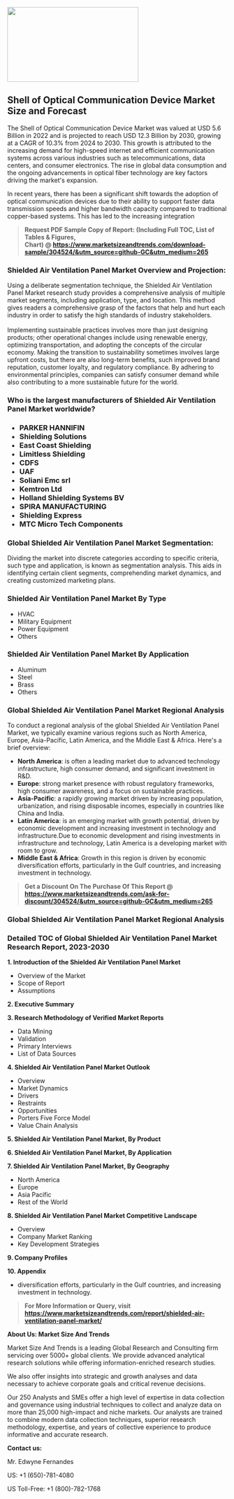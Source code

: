 <p><img class="alignnone size-medium wp-image-20088" src="https://ffe5etoiles.com/wp-content/uploads/2024/12/MST1-300x171.png" alt="" width="300" height="171" /></p><h2>Shell of Optical Communication Device Market Size and Forecast</h2><p>The Shell of Optical Communication Device Market was valued at USD 5.6 Billion in 2022 and is projected to reach USD 12.3 Billion by 2030, growing at a CAGR of 10.3% from 2024 to 2030. This growth is attributed to the increasing demand for high-speed internet and efficient communication systems across various industries such as telecommunications, data centers, and consumer electronics. The rise in global data consumption and the ongoing advancements in optical fiber technology are key factors driving the market's expansion.</p><p>In recent years, there has been a significant shift towards the adoption of optical communication devices due to their ability to support faster data transmission speeds and higher bandwidth capacity compared to traditional copper-based systems. This has led to the increasing integration </p><blockquote id="" class=""><strong>Request PDF Sample Copy of Report: (Including Full TOC, List of Tables &amp; Figures, Chart)&nbsp;@&nbsp;<strong><a href="https://www.marketsizeandtrends.com/download-sample/304524/&utm_source=github-GC&utm_medium=265" target="_blank">https://www.marketsizeandtrends.com/download-sample/304524/&utm_source=github-GC&utm_medium=265</a></strong></strong></blockquote><h3 id="" class="">Shielded Air Ventilation Panel Market&nbsp;Overview and Projection:</h3><p id="" class="">Using a deliberate segmentation technique, the Shielded Air Ventilation Panel Market research study provides a comprehensive analysis of multiple market segments, including application, type, and location. This method gives readers a comprehensive grasp of the factors that help and hurt each industry in order to satisfy the high standards of industry stakeholders. <br /> <br />Implementing sustainable practices involves more than just designing products; other operational changes include using renewable energy, optimizing transportation, and adopting the concepts of the circular economy. Making the transition to sustainability sometimes involves large upfront costs, but there are also long-term benefits, such improved brand reputation, customer loyalty, and regulatory compliance. By adhering to environmental principles, companies can satisfy consumer demand while also contributing to a more sustainable future for the world.</p><h3 id="" class="">Who is the largest manufacturers of&nbsp;Shielded Air Ventilation Panel Market worldwide?</h3><h3 class=""><p><ul><li>PARKER HANNIFIN </li><li> Shielding Solutions </li><li> East Coast Shielding </li><li> Limitless Shielding </li><li> CDFS </li><li> UAF </li><li> Soliani Emc srl </li><li> Kemtron Ltd </li><li> Holland Shielding Systems BV </li><li> SPIRA MANUFACTURING </li><li> Shielding Express </li><li> MTC Micro Tech Components</li></ul></p></h3><h3 id="" class="">Global&nbsp;Shielded Air Ventilation Panel Market Segmentation:</h3><p id="" class="">Dividing the market into discrete categories according to specific criteria, such type and application, is known as segmentation analysis. This aids in identifying certain client segments, comprehending market dynamics, and creating customized marketing plans.</p><h3 id="" class="">Shielded Air Ventilation Panel Market&nbsp;By Type</h3><p><p><ul><li>HVAC</li><li> Military Equipment</li><li> Power Equipment</li><li> Others</p></li></ul></p></p><h3 id="" class="">Shielded Air Ventilation Panel Market&nbsp;By Application</h3><p class=""><p><ul><li>Aluminum</li><li> Steel</li><li> Brass</li><li> Others</li></ul></p></p><h3 id="" class="">Global Shielded Air Ventilation Panel Market Regional Analysis</h3><p id="" class="">To conduct a regional analysis of the global Shielded Air Ventilation Panel Market, we typically examine various regions such as North America, Europe, Asia-Pacific, Latin America, and the Middle East &amp; Africa. Here's a brief overview:</p><ul><li><strong>North America</strong>: is often a leading market due to advanced technology infrastructure, high consumer demand, and significant investment in R&amp;D.</li><li><strong>Europe</strong>: strong market presence with robust regulatory frameworks, high consumer awareness, and a focus on sustainable practices.</li><li><strong>Asia-Pacific</strong>: a rapidly growing market driven by increasing population, urbanization, and rising disposable incomes, especially in countries like China and India.</li><li><strong>Latin America</strong>: is an emerging market with growth potential, driven by economic development and increasing investment in technology and infrastructure.Due to economic development and rising investments in infrastructure and technology, Latin America is a developing market with room to grow.</li><li><strong>Middle East &amp; Africa</strong>: Growth in this region is driven by economic diversification efforts, particularly in the Gulf countries, and increasing investment in technology.</li></ul><blockquote id="" class=""><strong>Get a Discount On The Purchase Of This Report @ <strong><a href="https://www.marketsizeandtrends.com/ask-for-discount/304524/&utm_source=github-GC&utm_medium=265" target="_blank">https://www.marketsizeandtrends.com/ask-for-discount/304524/&utm_source=github-GC&utm_medium=265</a></strong></strong></blockquote><h3 id="" class="">Global Shielded Air Ventilation Panel Market Regional Analysis</h3><h3 id="" class="">Detailed TOC of Global Shielded Air Ventilation Panel Market Research Report, 2023-2030</h3><p id="" class=""><strong>1. Introduction of the Shielded Air Ventilation Panel Market</strong></p><ul><li>Overview of the Market</li><li>Scope of Report</li><li>Assumptions</li></ul><p id="" class=""><strong>2. Executive Summary</strong></p><p id="" class=""><strong>3. Research Methodology of Verified Market Reports</strong></p><ul><li>Data Mining</li><li>Validation</li><li>Primary Interviews</li><li>List of Data Sources</li></ul><p id="" class=""><strong>4. Shielded Air Ventilation Panel Market Outlook</strong></p><ul><li>Overview</li><li>Market Dynamics</li><li>Drivers</li><li>Restraints</li><li>Opportunities</li><li>Porters Five Force Model</li><li>Value Chain Analysis</li></ul><p id="" class=""><strong>5. Shielded Air Ventilation Panel Market, By Product</strong></p><p id="" class=""><strong>6. Shielded Air Ventilation Panel Market, By Application</strong></p><p id="" class=""><strong>7. Shielded Air Ventilation Panel Market, By Geography</strong></p><ul><li>North America</li><li>Europe</li><li>Asia Pacific</li><li>Rest of the World</li></ul><p id="" class=""><strong>8. Shielded Air Ventilation Panel Market Competitive Landscape</strong></p><ul><li>Overview</li><li>Company Market Ranking</li><li>Key Development Strategies</li></ul><p id="" class=""><strong>9. Company Profiles</strong></p><p id="" class=""><strong>10. Appendix</strong></p><ul><li>diversification efforts, particularly in the Gulf countries, and increasing investment in technology.</li></ul><blockquote id="" class=""><strong>For More Information or Query, visit <strong><strong><a href="https://www.marketsizeandtrends.com/report/shielded-air-ventilation-panel-market/" target="_blank">https://www.marketsizeandtrends.com/report/shielded-air-ventilation-panel-market/</a></strong></strong></strong></blockquote><p id="" class=""><strong>About Us: Market Size And Trends</strong></p><p id="" class="">Market Size And Trends is a leading Global Research and Consulting firm servicing over 5000+ global clients. We provide advanced analytical research solutions while offering information-enriched research studies.</p><p id="" class="">We also offer insights into strategic and growth analyses and data necessary to achieve corporate goals and critical revenue decisions.</p><p id="" class="">Our 250 Analysts and SMEs offer a high level of expertise in data collection and governance using industrial techniques to collect and analyze data on more than 25,000 high-impact and niche markets. Our analysts are trained to combine modern data collection techniques, superior research methodology, expertise, and years of collective experience to produce informative and accurate research.</p><p id="" class=""><strong>Contact us:</strong></p><p id="" class="">Mr. Edwyne Fernandes</p><p id="" class="">US: +1 (650)-781-4080</p><p id="" class="">US Toll-Free: +1 (800)-782-1768</p>
